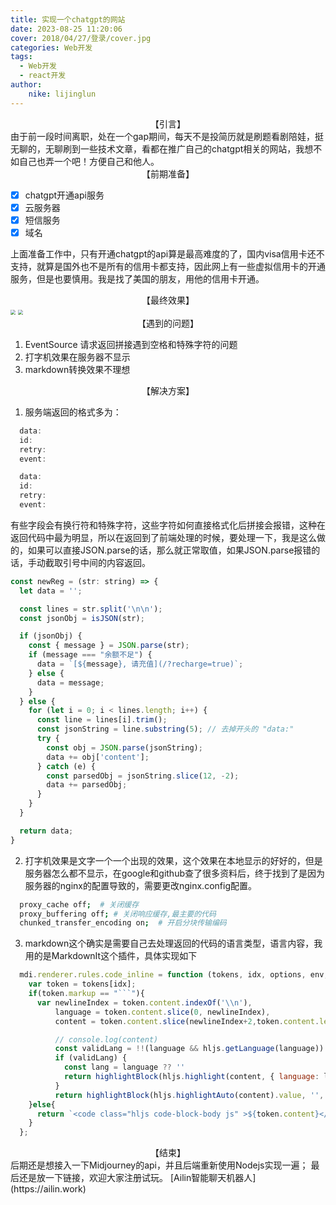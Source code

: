 ```yaml
---
title: 实现一个chatgpt的网站
date: 2023-08-25 11:20:06
cover: 2018/04/27/登录/cover.jpg
categories: Web开发
tags:
  - Web开发
  - react开发
author:
    nike: lijinglun
---
```

<center>【引言】</center>
由于前一段时间离职，处在一个gap期间，每天不是投简历就是刷题看剧陪娃，挺无聊的，无聊刷到一些技术文章，看都在推广自己的chatgpt相关的网站，我想不如自己也弄一个吧！方便自己和他人。

<center>【前期准备】</center>

- [x] chatgpt开通api服务
- [x] 云服务器
- [x] 短信服务
- [x] 域名

上面准备工作中，只有开通chatgpt的api算是最高难度的了，国内visa信用卡还不支持，就算是国外也不是所有的信用卡都支持，因此网上有一些虚拟信用卡的开通服务，但是也要慎用。我是找了美国的朋友，用他的信用卡开通。

<center>【最终效果】</center>
<img src="1.png" style="zoom:50%;">
<img src="2.png" style="zoom:50%;">

<center>【遇到的问题】</center>

1. EventSource 请求返回拼接遇到空格和特殊字符的问题
2. 打字机效果在服务器不显示
3. markdown转换效果不理想

<center>【解决方案】</center>

1. 服务端返回的格式多为：
```java 
  data:
  id:
  retry:
  event:

  data:
  id:
  retry:
  event:
```
有些字段会有换行符和特殊字符，这些字符如何直接格式化后拼接会报错，这种在返回代码中最为明显，所以在返回到了前端处理的时候，要处理一下，我是这么做的，如果可以直接JSON.parse的话，那么就正常取值，如果JSON.parse报错的话，手动截取引号中间的内容返回。

```javascript
const newReg = (str: string) => {
  let data = '';

  const lines = str.split('\n\n');
  const jsonObj = isJSON(str);

  if (jsonObj) {
    const { message } = JSON.parse(str);
    if (message === "余额不足") {
      data = `[${message}, 请充值](/?recharge=true)`;
    } else {
      data = message;
    }
  } else {
    for (let i = 0; i < lines.length; i++) {
      const line = lines[i].trim();
      const jsonString = line.substring(5); // 去掉开头的 "data:"
      try {
        const obj = JSON.parse(jsonString);
        data += obj['content'];
      } catch (e) {
        const parsedObj = jsonString.slice(12, -2);
        data += parsedObj;
      }
    }
  }

  return data;
}
```
2. 打字机效果是文字一个一个出现的效果，这个效果在本地显示的好好的，但是服务器怎么都不显示，在google和github查了很多资料后，终于找到了是因为服务器的nginx的配置导致的，需要更改nginx.config配置。
```bash
  proxy_cache off;  # 关闭缓存
  proxy_buffering off; # 关闭响应缓存,最主要的代码
  chunked_transfer_encoding on;  # 开启分块传输编码
```
3. markdown这个确实是需要自己去处理返回的代码的语言类型，语言内容，我用的是MarkdownIt这个插件，具体实现如下

```javascript
  mdi.renderer.rules.code_inline = function (tokens, idx, options, env, slf) {
    var token = tokens[idx];
    if(token.markup == "```"){
      var newlineIndex = token.content.indexOf('\\n'),
          language = token.content.slice(0, newlineIndex),
          content = token.content.slice(newlineIndex+2,token.content.length).replace(/\\n/g, '\n').replace(/\\/g, '');

          // console.log(content)
          const validLang = !!(language && hljs.getLanguage(language))
          if (validLang) {
            const lang = language ?? ''
            return highlightBlock(hljs.highlight(content, { language: lang }).value, lang, content)
          }
          return highlightBlock(hljs.highlightAuto(content).value, '', content)
    }else{
      return `<code class="hljs code-block-body js" >${token.content}</code>`
    }
  };
```

<center>【结束】</center>
后期还是想接入一下Midjourney的api，并且后端重新使用Nodejs实现一遍；
最后还是放一下链接，欢迎大家注册试玩。
[Ailin智能聊天机器人](https://ailin.work)
